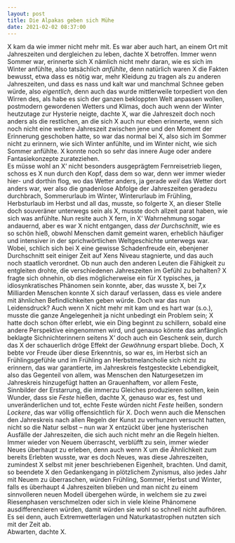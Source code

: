 ```yaml
---
layout: post
title: Die Alpakas geben sich Mühe
date: 2021-02-02 08:37:00
---
```


X kam da wie immer nicht mehr mit. Es war aber auch hart, an einem Ort mit Jahreszeiten und dergleichen zu leben, dachte X betroffen. Immer wenn Sommer war, erinnerte sich X nämlich nicht mehr daran, wie es sich im Winter anfühlte, also tatsächlich *anfühlte*, denn natürlich waren X die Fakten bewusst, etwa dass es nötig war, mehr Kleidung zu tragen als zu anderen Jahreszeiten, und dass es nass und kalt war und manchmal Schnee geben würde, also *eigentlich*, denn auch das wurde mittlerweile torpediert von den Wirren des, als habe es sich der ganzen bekloppten Welt anpassen wollen, postmodern gewordenen Wetters und Klimas, doch auch wenn der Winter heutzutage zur Hysterie neigte, dachte X, war die Jahreszeit doch noch anders als die restlichen, an die sich X auch nur eben erinnerte, wenn sich noch nicht eine weitere Jahreszeit zwischen jene und den Moment der Erinnerung geschoben hatte, so war das normal bei X, also sich im Sommer nicht zu erinnern, wie sich Winter anfühlte, und im Winter nicht, wie sich Sommer anfühlte. X konnte noch so sehr das innere Auge oder andere Fantasiekonzepte zurateziehen.<br> Es müsse wohl an X‘ nicht besonders ausgeprägtem Fernreisetrieb liegen, schoss es X nun durch den Kopf, dass dem so war, denn wer immer wieder hier- und dorthin flog, wo das Wetter anders, ja gerade *weil* das Wetter dort anders war, wer also die gnadenlose Abfolge der Jahreszeiten geradezu durchbrach, Sommerurlaub im Winter, Winterurlaub im Frühling, Herbsturlaub im Herbst und all das, musste, so folgerte X, an dieser Stelle doch souveräner unterwegs sein als X, musste doch allzeit parat haben, wie sich was anfühlte. Nun resite auch X fern, in X‘ Wahrnehmung sogar andauernd, aber es war X nicht entgangen, dass *der Durchschnitt*, wie es so schön hieß, obwohl Menschen damit gemeint waren, erheblich häufiger und intensiver in der sprichwörtlichen Weltgeschichte unterwegs war. <br>
Wobei, schlich sich bei X eine gewisse Schadenfreude ein, ebenjener Durchschnitt seit einiger Zeit auf Xens Niveau stagnierte, und das auch noch staatlich verordnet. Ob nun auch den anderen Leuten die Fähigkeit zu entgleiten drohte, die verschiedenen Jahreszeiten im Gefühl zu behalten? X fragte sich ohnehin, ob dies möglicherweise ein für X typisches, ja idiosynkratisches Phänomen sein konnte, aber, das wusste X, bei 7,x Milliarden Menschen konnte X sich darauf verlassen, dass es viele andere mit ähnlichen Befindlichkeiten geben würde. Doch war das nun Leidensdruck? Auch wenn X nicht mehr mit kam und es hart war (s.o.), musste die ganze Angelegenheit ja nicht unbedingt ein Problem sein; X hatte doch schon öfter erlebt, wie ein Ding beginnt zu schillern, sobald eine andere Perspektive eingenommen wird, und genauso könnte das anfänglich beklagte Sichnichterinnern seitens X‘ doch auch ein Geschenk sein, durch das X der schauerlich dröge Effekt der *Gewöhnung* erspart bliebe. Doch, X bebte vor Freude über diese Erkenntnis, so war es, im Herbst sich an Frühlingsgefühle und im Frühling an Herbstmelancholie sich nicht zu erinnern, das war garantierte, im Jahreskreis festgesteckte Lebendigkeit, also das Gegenteil von allem, was Menschen den Naturgesetzen im Jahreskreis hinzugefügt hatten an Grauenhaftem, vor allem Feste, Sinnbilder der Erstarrung, die immerzu Gleiches produzieren sollten, kein Wunder, dass sie *Feste* hießen, dachte X, genauso war es, fest und unveränderlichen und tot, echte Feste würden nicht *Feste* heißen, sondern *Lockere*, das war völlig offensichtlich für X. Doch wenn auch die Menschen den Jahreskreis nach allen Regeln der Kunst zu verhunzen versucht hatten, nicht so die Natur selbst – nun war X entzückt über jene hysterischen Ausfälle der Jahreszeiten, die sich auch nicht mehr an die Regeln hielten. Immer wieder von Neuem überrascht, verblüfft zu sein, immer wieder Neues überhaupt zu erleben, denn auch wenn X um die Ähnlichkeit zum bereits Erlebten wusste, war es doch Neues, was diese Jahreszeiten, zumindest X selbst mit jener beschriebenen Eigenheit, brachten. Und damit, so beendete X den Gedankengang in plötzlichem Zynismus, also jedes Jahr mit Neuem zu überraschen, würden Frühling, Sommer, Herbst und Winter, falls es überhaupt 4 Jahreszeiten blieben und man nicht zu einem sinnvolleren neuen Modell übergehen würde, in welchem sie zu zwei Riesenphasen verschmelzen oder sich in viele kleine Phänomene ausdifferenzieren würden, damit würden sie wohl so schnell nicht aufhören. <br> Es sei denn, auch Extremwetterlagen und Naturkatastrophen nutzten sich mit der Zeit ab.<br>
Abwarten, dachte X.
